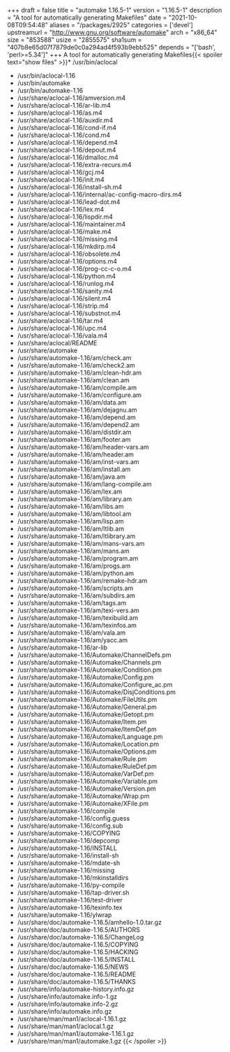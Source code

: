 +++
draft = false
title = "automake 1.16.5-1"
version = "1.16.5-1"
description = "A tool for automatically generating Makefiles"
date = "2021-10-08T09:54:48"
aliases = "/packages/2925"
categories = ['devel']
upstreamurl = "http://www.gnu.org/software/automake"
arch = "x86_64"
size = "853588"
usize = "2855575"
sha1sum = "407b8e65d07f7879de0c0a294ad4f593b9ebb525"
depends = "['bash', 'perl>=5.34']"
+++
A tool for automatically generating Makefiles{{< spoiler text="show files" >}}* /usr/bin/aclocal
* /usr/bin/aclocal-1.16
* /usr/bin/automake
* /usr/bin/automake-1.16
* /usr/share/aclocal-1.16/amversion.m4
* /usr/share/aclocal-1.16/ar-lib.m4
* /usr/share/aclocal-1.16/as.m4
* /usr/share/aclocal-1.16/auxdir.m4
* /usr/share/aclocal-1.16/cond-if.m4
* /usr/share/aclocal-1.16/cond.m4
* /usr/share/aclocal-1.16/depend.m4
* /usr/share/aclocal-1.16/depout.m4
* /usr/share/aclocal-1.16/dmalloc.m4
* /usr/share/aclocal-1.16/extra-recurs.m4
* /usr/share/aclocal-1.16/gcj.m4
* /usr/share/aclocal-1.16/init.m4
* /usr/share/aclocal-1.16/install-sh.m4
* /usr/share/aclocal-1.16/internal/ac-config-macro-dirs.m4
* /usr/share/aclocal-1.16/lead-dot.m4
* /usr/share/aclocal-1.16/lex.m4
* /usr/share/aclocal-1.16/lispdir.m4
* /usr/share/aclocal-1.16/maintainer.m4
* /usr/share/aclocal-1.16/make.m4
* /usr/share/aclocal-1.16/missing.m4
* /usr/share/aclocal-1.16/mkdirp.m4
* /usr/share/aclocal-1.16/obsolete.m4
* /usr/share/aclocal-1.16/options.m4
* /usr/share/aclocal-1.16/prog-cc-c-o.m4
* /usr/share/aclocal-1.16/python.m4
* /usr/share/aclocal-1.16/runlog.m4
* /usr/share/aclocal-1.16/sanity.m4
* /usr/share/aclocal-1.16/silent.m4
* /usr/share/aclocal-1.16/strip.m4
* /usr/share/aclocal-1.16/substnot.m4
* /usr/share/aclocal-1.16/tar.m4
* /usr/share/aclocal-1.16/upc.m4
* /usr/share/aclocal-1.16/vala.m4
* /usr/share/aclocal/README
* /usr/share/automake
* /usr/share/automake-1.16/am/check.am
* /usr/share/automake-1.16/am/check2.am
* /usr/share/automake-1.16/am/clean-hdr.am
* /usr/share/automake-1.16/am/clean.am
* /usr/share/automake-1.16/am/compile.am
* /usr/share/automake-1.16/am/configure.am
* /usr/share/automake-1.16/am/data.am
* /usr/share/automake-1.16/am/dejagnu.am
* /usr/share/automake-1.16/am/depend.am
* /usr/share/automake-1.16/am/depend2.am
* /usr/share/automake-1.16/am/distdir.am
* /usr/share/automake-1.16/am/footer.am
* /usr/share/automake-1.16/am/header-vars.am
* /usr/share/automake-1.16/am/header.am
* /usr/share/automake-1.16/am/inst-vars.am
* /usr/share/automake-1.16/am/install.am
* /usr/share/automake-1.16/am/java.am
* /usr/share/automake-1.16/am/lang-compile.am
* /usr/share/automake-1.16/am/lex.am
* /usr/share/automake-1.16/am/library.am
* /usr/share/automake-1.16/am/libs.am
* /usr/share/automake-1.16/am/libtool.am
* /usr/share/automake-1.16/am/lisp.am
* /usr/share/automake-1.16/am/ltlib.am
* /usr/share/automake-1.16/am/ltlibrary.am
* /usr/share/automake-1.16/am/mans-vars.am
* /usr/share/automake-1.16/am/mans.am
* /usr/share/automake-1.16/am/program.am
* /usr/share/automake-1.16/am/progs.am
* /usr/share/automake-1.16/am/python.am
* /usr/share/automake-1.16/am/remake-hdr.am
* /usr/share/automake-1.16/am/scripts.am
* /usr/share/automake-1.16/am/subdirs.am
* /usr/share/automake-1.16/am/tags.am
* /usr/share/automake-1.16/am/texi-vers.am
* /usr/share/automake-1.16/am/texibuild.am
* /usr/share/automake-1.16/am/texinfos.am
* /usr/share/automake-1.16/am/vala.am
* /usr/share/automake-1.16/am/yacc.am
* /usr/share/automake-1.16/ar-lib
* /usr/share/automake-1.16/Automake/ChannelDefs.pm
* /usr/share/automake-1.16/Automake/Channels.pm
* /usr/share/automake-1.16/Automake/Condition.pm
* /usr/share/automake-1.16/Automake/Config.pm
* /usr/share/automake-1.16/Automake/Configure_ac.pm
* /usr/share/automake-1.16/Automake/DisjConditions.pm
* /usr/share/automake-1.16/Automake/FileUtils.pm
* /usr/share/automake-1.16/Automake/General.pm
* /usr/share/automake-1.16/Automake/Getopt.pm
* /usr/share/automake-1.16/Automake/Item.pm
* /usr/share/automake-1.16/Automake/ItemDef.pm
* /usr/share/automake-1.16/Automake/Language.pm
* /usr/share/automake-1.16/Automake/Location.pm
* /usr/share/automake-1.16/Automake/Options.pm
* /usr/share/automake-1.16/Automake/Rule.pm
* /usr/share/automake-1.16/Automake/RuleDef.pm
* /usr/share/automake-1.16/Automake/VarDef.pm
* /usr/share/automake-1.16/Automake/Variable.pm
* /usr/share/automake-1.16/Automake/Version.pm
* /usr/share/automake-1.16/Automake/Wrap.pm
* /usr/share/automake-1.16/Automake/XFile.pm
* /usr/share/automake-1.16/compile
* /usr/share/automake-1.16/config.guess
* /usr/share/automake-1.16/config.sub
* /usr/share/automake-1.16/COPYING
* /usr/share/automake-1.16/depcomp
* /usr/share/automake-1.16/INSTALL
* /usr/share/automake-1.16/install-sh
* /usr/share/automake-1.16/mdate-sh
* /usr/share/automake-1.16/missing
* /usr/share/automake-1.16/mkinstalldirs
* /usr/share/automake-1.16/py-compile
* /usr/share/automake-1.16/tap-driver.sh
* /usr/share/automake-1.16/test-driver
* /usr/share/automake-1.16/texinfo.tex
* /usr/share/automake-1.16/ylwrap
* /usr/share/doc/automake-1.16.5/amhello-1.0.tar.gz
* /usr/share/doc/automake-1.16.5/AUTHORS
* /usr/share/doc/automake-1.16.5/ChangeLog
* /usr/share/doc/automake-1.16.5/COPYING
* /usr/share/doc/automake-1.16.5/HACKING
* /usr/share/doc/automake-1.16.5/INSTALL
* /usr/share/doc/automake-1.16.5/NEWS
* /usr/share/doc/automake-1.16.5/README
* /usr/share/doc/automake-1.16.5/THANKS
* /usr/share/info/automake-history.info.gz
* /usr/share/info/automake.info-1.gz
* /usr/share/info/automake.info-2.gz
* /usr/share/info/automake.info.gz
* /usr/share/man/man1/aclocal-1.16.1.gz
* /usr/share/man/man1/aclocal.1.gz
* /usr/share/man/man1/automake-1.16.1.gz
* /usr/share/man/man1/automake.1.gz
{{< /spoiler >}}
